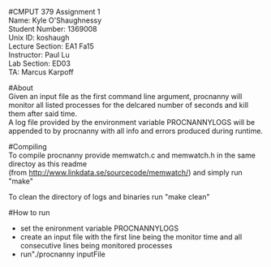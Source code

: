 #CMPUT 379 Assignment 1  
Name: Kyle O'Shaughnessy  
Student Number: 1369008  
Unix ID: koshaugh  
Lecture Section: EA1 Fa15  
Instructor: Paul Lu  
Lab Section: ED03  
TA: Marcus Karpoff  
  
#About  
Given an input file as the first command line argument, procnanny will monitor all listed processes for the delcared number of seconds and kill them after said time.  
A log file provided by the environment variable PROCNANNYLOGS will be appended to by procnanny with all info and errors produced during runtime.  
  
#Compiling  
To compile procnanny provide memwatch.c and memwatch.h in the same directoy as this readme  
(from http://www.linkdata.se/sourcecode/memwatch/) and simply run "make"  
  
To clean the directory of logs and binaries run "make clean"  
  
#How to run  

* set the enironment variable PROCNANNYLOGS  
* create an input file with the first line being the monitor time and all consecutive lines being monitored processes  
* run"./procnanny inputFile  


